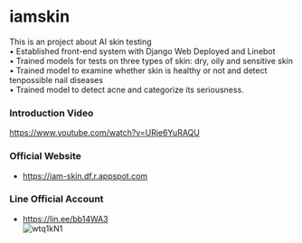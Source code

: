 # iamskin
This is an project about AI skin testing<br>
• Established front-end system with Django Web Deployed and Linebot<br>
• Trained models for tests on three types of skin: dry, oily and sensitive skin<br>
• Trained model to examine whether skin is healthy or not and detect tenpossible nail diseases<br>
• Trained model to detect acne and categorize its seriousness.<br>
### Introduction Video
https://www.youtube.com/watch?v=URje6YuRAQU
### **Official Website**
* https://iam-skin.df.r.appspot.com

### **Line Official Account**
- https://lin.ee/bb14WA3<br>
![wtq1kN1](https://user-images.githubusercontent.com/57746866/201593609-b8e4acd8-ef10-4955-ace3-bb26e246793e.jpg)
